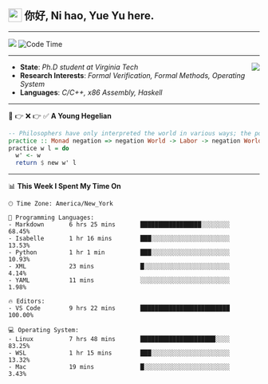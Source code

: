 <h2> <img style="vertical-align: text-bottom;" src=https://slackmojis.com/emojis/13253-yay-frog/download/ width=27> 你好, Ni hao, Yue Yu here. </h2>

---

![](https://shields.io/badge/dynamic/json?color=blue&amp;label=Visitors&amp;query=value&amp;url=https://api.countapi.xyz/hit/fishjump.fishjump) ![Code Time](https://img.shields.io/badge/Code%20Time-432%20hrs%2037%20mins-blue)

---

<img align='right' src=https://slackmojis.com/emojis/5264-coding/download> </td>

- **State**: *Ph.D student at Virginia Tech*
- **Research Interests**: *Formal Verification, Formal Methods, Operating System*
- **Languages**: *C/C++, x86 Assembly, Haskell*

---

🚫 👉 ❌ 👉 ✅ **A Young Hegelian**

``` haskell
-- Philosophers have only interpreted the world in various ways; the point is to change it.
practice :: Monad negation => negation World -> Labor -> negation World
practice w l = do
  w' <- w
  return $ new w' l
```

---


📊 **This Week I Spent My Time On** 

```text
🕑︎ Time Zone: America/New_York

💬 Programming Languages:
- Markdown       6 hrs 25 mins       █████████████████░░░░░░░░     68.45%
- Isabelle       1 hr 16 mins        ███░░░░░░░░░░░░░░░░░░░░░░     13.53%
- Python         1 hr 1 min          ███░░░░░░░░░░░░░░░░░░░░░░     10.93%
- XML            23 mins             █░░░░░░░░░░░░░░░░░░░░░░░░     4.14%
- YAML           11 mins             ░░░░░░░░░░░░░░░░░░░░░░░░░     1.98%

🔥 Editors:
- VS Code        9 hrs 22 mins       █████████████████████████     100.00%

💻 Operating System:
- Linux          7 hrs 48 mins       █████████████████████░░░░     83.25%
- WSL            1 hr 15 mins        ███░░░░░░░░░░░░░░░░░░░░░░     13.32%
- Mac            19 mins             █░░░░░░░░░░░░░░░░░░░░░░░░     3.43%
```

